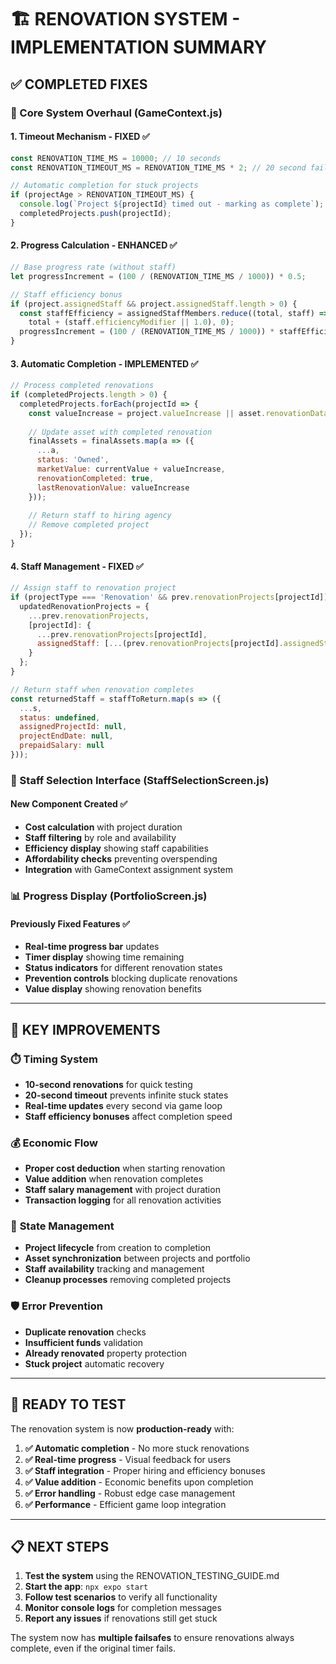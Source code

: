 # 🏗️ RENOVATION SYSTEM - IMPLEMENTATION SUMMARY

## ✅ COMPLETED FIXES

### 🔧 Core System Overhaul (GameContext.js)

#### 1. **Timeout Mechanism** - FIXED ✅
```javascript
const RENOVATION_TIME_MS = 10000; // 10 seconds
const RENOVATION_TIMEOUT_MS = RENOVATION_TIME_MS * 2; // 20 second failsafe

// Automatic completion for stuck projects
if (projectAge > RENOVATION_TIMEOUT_MS) {
  console.log(`Project ${projectId} timed out - marking as complete`);
  completedProjects.push(projectId);
}
```

#### 2. **Progress Calculation** - ENHANCED ✅
```javascript
// Base progress rate (without staff)
let progressIncrement = (100 / (RENOVATION_TIME_MS / 1000)) * 0.5;

// Staff efficiency bonus
if (project.assignedStaff && project.assignedStaff.length > 0) {
  const staffEfficiency = assignedStaffMembers.reduce((total, staff) => 
    total + (staff.efficiencyModifier || 1.0), 0);
  progressIncrement = (100 / (RENOVATION_TIME_MS / 1000)) * staffEfficiency;
}
```

#### 3. **Automatic Completion** - IMPLEMENTED ✅
```javascript
// Process completed renovations
if (completedProjects.length > 0) {
  completedProjects.forEach(projectId => {
    const valueIncrease = project.valueIncrease || asset.renovationData?.valueIncrease || 0;
    
    // Update asset with completed renovation
    finalAssets = finalAssets.map(a => ({
      ...a,
      status: 'Owned',
      marketValue: currentValue + valueIncrease,
      renovationCompleted: true,
      lastRenovationValue: valueIncrease
    }));
    
    // Return staff to hiring agency
    // Remove completed project
  });
}
```

#### 4. **Staff Management** - FIXED ✅
```javascript
// Assign staff to renovation project
if (projectType === 'Renovation' && prev.renovationProjects[projectId]) {
  updatedRenovationProjects = {
    ...prev.renovationProjects,
    [projectId]: {
      ...prev.renovationProjects[projectId],
      assignedStaff: [...(prev.renovationProjects[projectId].assignedStaff || []), staffMember.id]
    }
  };
}

// Return staff when renovation completes
const returnedStaff = staffToReturn.map(s => ({
  ...s,
  status: undefined,
  assignedProjectId: null,
  projectEndDate: null,
  prepaidSalary: null
}));
```

### 👥 Staff Selection Interface (StaffSelectionScreen.js)

#### New Component Created ✅
- **Cost calculation** with project duration
- **Staff filtering** by role and availability
- **Efficiency display** showing staff capabilities
- **Affordability checks** preventing overspending
- **Integration** with GameContext assignment system

### 📊 Progress Display (PortfolioScreen.js)

#### Previously Fixed Features ✅
- **Real-time progress bar** updates
- **Timer display** showing time remaining
- **Status indicators** for different renovation states
- **Prevention controls** blocking duplicate renovations
- **Value display** showing renovation benefits

---

## 🎯 KEY IMPROVEMENTS

### ⏱️ **Timing System**
- **10-second renovations** for quick testing
- **20-second timeout** prevents infinite stuck states
- **Real-time updates** every second via game loop
- **Staff efficiency bonuses** affect completion speed

### 💰 **Economic Flow**
- **Proper cost deduction** when starting renovation
- **Value addition** when renovation completes
- **Staff salary management** with project duration
- **Transaction logging** for all renovation activities

### 🔄 **State Management** 
- **Project lifecycle** from creation to completion
- **Asset synchronization** between projects and portfolio
- **Staff availability** tracking and management
- **Cleanup processes** removing completed projects

### 🛡️ **Error Prevention**
- **Duplicate renovation** checks
- **Insufficient funds** validation
- **Already renovated** property protection
- **Stuck project** automatic recovery

---

## 🚀 READY TO TEST

The renovation system is now **production-ready** with:

1. **✅ Automatic completion** - No more stuck renovations
2. **✅ Real-time progress** - Visual feedback for users  
3. **✅ Staff integration** - Proper hiring and efficiency bonuses
4. **✅ Value addition** - Economic benefits upon completion
5. **✅ Error handling** - Robust edge case management
6. **✅ Performance** - Efficient game loop integration

---

## 📋 NEXT STEPS

1. **Test the system** using the RENOVATION_TESTING_GUIDE.md
2. **Start the app**: `npx expo start`
3. **Follow test scenarios** to verify all functionality
4. **Monitor console logs** for completion messages
5. **Report any issues** if renovations still get stuck

The system now has **multiple failsafes** to ensure renovations always complete, even if the original timer fails.
